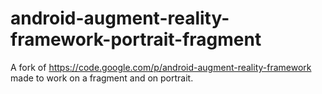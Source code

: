 android-augment-reality-framework-portrait-fragment
===================================================

A fork of https://code.google.com/p/android-augment-reality-framework made to work on a fragment and on portrait.

